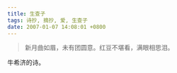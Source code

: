 ```yaml
---
title: 生查子
tags: 诗抄, 摘抄, 爱, 生查子
date: 2007-01-07 14:08:01 +0800
---
```


> 新月曲如眉，未有团圆意。红豆不堪看，满眼相思泪。

牛希济的诗。

